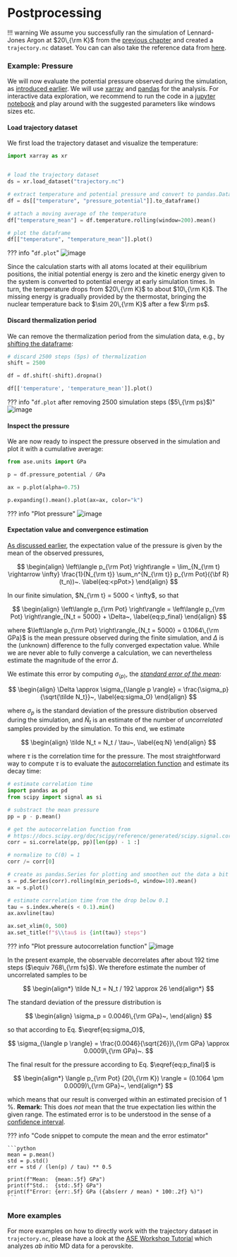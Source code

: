 # Postprocessing

!!! warning
	We assume you successfully ran the simulation of Lennard-Jones Argon at $20\,{\rm K}$ from the [previous chapter](3_md_canonical_sampling.md) and created a `trajectory.nc` dataset. You can can also take the reference data from [here](https://gitlab.com/vibes-developers/vibes-tutorial-files/-/tree/master/3_molecular_dynamics/LJ_Argon).

### Example: Pressure

We will now evaluate the potential pressure observed during the simulation, as [introduced earlier](3_md_intro.md#example-pressure). We will use [xarray](http://xarray.pydata.org/) and [pandas](https://pandas.pydata.org/) for the analysis. For interactive data exploration, we recommend to run the code in a [jupyter notebook](https://jupyter.org/) and play around with the suggested parameters like windows sizes etc.

#### Load trajectory dataset

We first load the trajectory dataset and visualize the temperature:

```python
import xarray as xr


# load the trajectory dataset
ds = xr.load_dataset("trajectory.nc")

# extract temperature and potential pressure and convert to pandas.DataFrame
df = ds[["temperature", "pressure_potential"]].to_dataframe()

# attach a moving average of the temperature
df["temperature_mean"] = df.temperature.rolling(window=200).mean()

# plot the dataframe
df[["temperature", "temperature_mean"]].plot()
```

??? info "`df.plot`"
	![image](assets/md_temperature.png)
	
Since the calculation starts with all atoms located at their equilibrium positions, the initial potential energy is zero and the kinetic energy given to the system is converted to potential energy at early simulation times. In turn, the temperature drops from $20\,{\rm K}$ to about $10\,{\rm K}$. The missing energy is gradually provided by the thermostat, bringing the nuclear temperature back to $\sim 20\,{\rm K}$ after a few $\rm ps$.

#### Discard thermalization period
We can remove the thermalization period from the simulation data, e.g., by [shifting the dataframe](https://pandas.pydata.org/pandas-docs/stable/reference/api/pandas.DataFrame.shift.html):

```python
# discard 2500 steps (5ps) of thermalization
shift = 2500

df = df.shift(-shift).dropna()

df[['temperature', 'temperature_mean']].plot()
```

??? info "`df.plot` after removing 2500 simulation steps ($5\,{\rm ps}$)"
	![image](assets/md_temperature_thermalized.png)

#### Inspect the pressure
We are now ready to inspect the pressure observed in the simulation and plot it with a cumulative average:

```python
from ase.units import GPa

p = df.pressure_potential / GPa

ax = p.plot(alpha=0.75)

p.expanding().mean().plot(ax=ax, color="k")
```

??? info "Plot pressure"
	![image](assets/md_pressure.png)
	
#### Expectation value and convergence estimation

[As discussed earlier](3_md_intro.md), the expectation value of the pressure is given by the mean of the observed pressures,

$$
\begin{align}
\left\langle p_{\rm Pot} \right\rangle
	= \lim_{N_{\rm t} \rightarrow \infty} \frac{1}{N_{\rm t}}
	\sum_n^{N_{\rm t}} 	
	p_{\rm Pot}({\bf R} (t_n))~.
\label{eq:<pPot>}
\end{align}
$$

In our finite simulation, $N_{\rm t} = 5000 < \infty$, so that

$$
\begin{align}
\left\langle p_{\rm Pot} \right\rangle
= \left\langle p_{\rm Pot} \right\rangle_{N_t = 5000} + \Delta~,
\label{eq:p_final}
\end{align}
$$

where $\left\langle p_{\rm Pot} \right\rangle_{N_t = 5000} = 0.1064\,{\rm GPa}$ is the mean pressure observed during the finite simulation, and $\Delta$ is the (unknown) difference to the fully converged expectation value. While we are never able to fully converge a calculation, we can nevertheless estimate the magnitude of the error $\Delta$.

We estimate this error by computing $\sigma_{\langle p \rangle}$, the [_standard error of the mean_](https://en.wikipedia.org/wiki/Standard_error):

$$
\begin{align}
\Delta \approx \sigma_{\langle p \rangle} = \frac{\sigma_p}{\sqrt{\tilde N_t}}~,
\label{eq:sigma_O}
\end{align}
$$

where $\sigma_p$ is the standard deviation of the pressure distribution observed during the simulation, and $\tilde N_t$ is an estimate of the number of _uncorrelated_ samples provided by the simulation. To this end, we estimate

$$
\begin{align}
\tilde N_t = N_t / \tau~,
\label{eq:N}
\end{align}
$$

where $\tau$ is the correlation time for the pressure.
The most straightforward way to compute $\tau$ is to evaluate the [autocorrelation function](https://en.wikipedia.org/wiki/Autocorrelation) and estimate its decay time:

```python
# estimate correlation time
import pandas as pd
from scipy import signal as si

# substract the mean pressure
pp = p - p.mean()

# get the autocorrelation function from
# https://docs.scipy.org/doc/scipy/reference/generated/scipy.signal.correlate.html
corr = si.correlate(pp, pp)[len(pp) - 1 :]

# normalize to C(0) = 1
corr /= corr[0]

# create as pandas.Series for plotting and smoothen out the data a bit
s = pd.Series(corr).rolling(min_periods=0, window=10).mean()
ax = s.plot()

# estimate correlation time from the drop below 0.1
tau = s.index.where(s < 0.1).min()
ax.axvline(tau)

ax.set_xlim(0, 500)
ax.set_title(f"$\\tau$ is {int(tau)} steps")
```

??? info "Plot pressure autocorrelation function"
	![image](assets/md_autocorr.png)

In the  present example, the observable decorrelates after about 192 time steps ($\equiv 768\,{\rm fs}$). We therefore estimate the number of uncorrelated samples to be 

$$
\begin{align*}
	\tilde N_t = N_t / 192 \approx 26
\end{align*}
$$

The standard deviation of the pressure distribution is

$$
\begin{align}
	\sigma_p = 0.0046\,{\rm GPa}~,
\end{align}
$$

so that according to Eq. $\eqref{eq:sigma_O}$,

$$
\sigma_{\langle p \rangle} = \frac{0.0046}{\sqrt{26}}\,{\rm GPa} \approx 0.0009\,{\rm GPa}~.
$$


The final result for the pressure according to Eq. $\eqref{eq:p_final}$ is

$$
\begin{align*}
	\langle p_{\rm Pot} (20\,{\rm K}) \rangle = (0.1064 \pm 0.0009)\,{\rm GPa}~,
\end{align*}
$$

which means that our result is converged within an estimated precision of $1\,\%$. **Remark:** This does _not_ mean that the true expectation lies within the given range. The estimated error is to be understood in the sense of a [confidence interval](https://en.wikipedia.org/wiki/Confidence_interval#Practical_example).

??? info "Code snippet to compute the mean and the error estimator"

    ```python
    mean = p.mean()
    std = p.std()
    err = std / (len(p) / tau) ** 0.5
    
    print(f"Mean:  {mean:.5f} GPa")
    print(f"Std.:  {std:.5f} GPa")
    print(f"Error: {err:.5f} GPa ({abs(err / mean) * 100:.2f} %)")
    ```

### More examples

For more examples on how to directly work with the trajectory dataset in `trajectory.nc`, please have a look at  the [ASE Workshop Tutorial](https://gitlab.com/flokno/ase_workshop_tutorial_19) which analyzes _ab initio_ MD data for a perovskite.
